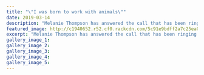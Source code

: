 ```yaml
---
title: "\"I was born to work with animals\""
date: 2019-03-14
description: "Melanie Thompson has answered the call that has been ringing in her ears for years. And now the student teacher..."
featured_image: http://c1940652.r52.cf0.rackcdn.com/5c91e9bdff2a7c25ea000577/Melanie-Thompson-ex-250.Chron-14.3.19.jpg
excerpt: "Melanie Thompson has answered the call that has been ringing in her ears for years. And now the student teacher."
gallery_image_1: 
gallery_image_2: 
gallery_image_3: 
gallery_image_4: 
gallery_image_5: 
---
```


